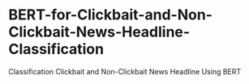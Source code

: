 # BERT-for-Clickbait-and-Non-Clickbait-News-Headline-Classification
Classification Clickbait and Non-Clickbait News Headline Using BERT
